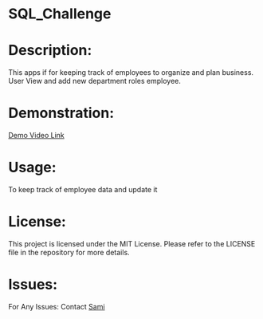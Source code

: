 # SQL_Challenge


# Description:
This apps if for keeping track of employees to organize and plan business. User View and add new department roles employee.

# Demonstration:
[Demo Video Link](https://drive.google.com/file/d/1P0yrB0sqHf7gJG559AcWB7krM0HDx_9b/view)

# Usage:
To keep track of employee data and update it

# License:
This project is licensed under the MIT License. Please refer to the LICENSE file in the repository for more details.

# Issues:
For Any Issues:
Contact [Sami](https://github.com/SamiSaqib10/SQL_Challenge/issues)
